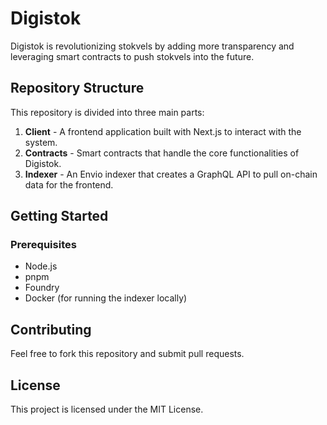 # Digistok

Digistok is revolutionizing stokvels by adding more transparency and leveraging smart contracts to push stokvels into the future.

## Repository Structure
This repository is divided into three main parts:

1.  **Client** - A frontend application built with Next.js to interact with the system.
2. **Contracts** - Smart contracts that handle the core functionalities of Digistok.
3. **Indexer** - An Envio indexer that creates a GraphQL API to pull on-chain data for the frontend.
  

## Getting Started

### Prerequisites
- Node.js
- pnpm
- Foundry
- Docker (for running the indexer locally)


## Contributing
Feel free to fork this repository and submit pull requests.

## License
This project is licensed under the MIT License.
